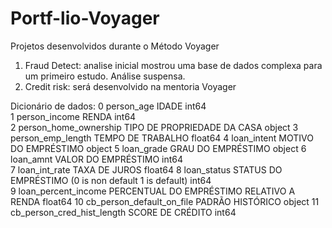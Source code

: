 # Portf-lio-Voyager
Projetos desenvolvidos durante o Método Voyager

1) Fraud Detect: analise inicial mostrou uma base de dados complexa para um primeiro estudo. Análise suspensa.
2) Credit risk: será desenvolvido na mentoria Voyager

Dicionário de dados:
0   person_age IDADE int64  
1   person_income RENDA int64  
2   person_home_ownership TIPO DE PROPRIEDADE DA CASA object
3   person_emp_length TEMPO DE TRABALHO float64
4   loan_intent MOTIVO DO EMPRÉSTIMO  object 
5   loan_grade GRAU DO EMPRÉSTIMO  object 
6   loan_amnt VALOR DO EMPRÉSTIMO int64  
7   loan_int_rate TAXA DE JUROS float64
8   loan_status STATUS DO EMPRÉSTIMO (0 is non default 1 is default) int64  
9   loan_percent_income PERCENTUAL DO EMPRÉSTIMO RELATIVO A RENDA float64
10  cb_person_default_on_file PADRÃO HISTÓRICO object 
11  cb_person_cred_hist_length SCORE DE CRÉDITO int64 
